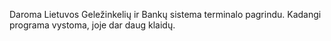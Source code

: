 Daroma Lietuvos Geležinkelių ir Bankų sistema terminalo pagrindu. Kadangi programa vystoma, joje dar daug klaidų.
